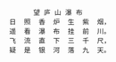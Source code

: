           望 庐 山 瀑 布
    日  照  香  炉  生  紫  烟，
    遥  看  瀑  布  挂  前  川。
    飞  流  直  下  三  千  尺，
    疑  是  银  河  落  九  天。
